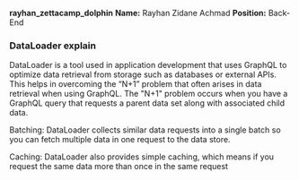 ﻿**rayhan_zettacamp_dolphin**
**Name:** Rayhan Zidane Achmad
**Position:** Back-End


### DataLoader explain
DataLoader is a tool used in application development that uses GraphQL to optimize data retrieval from storage such as databases or external APIs. This helps in overcoming the “N+1” problem that often arises in data retrieval when using GraphQL.
The "N+1" problem occurs when you have a GraphQL query that requests a parent data set along with associated child data.

Batching: DataLoader collects similar data requests into a single batch so you can fetch multiple data in one request to the data store.

Caching: DataLoader also provides simple caching, which means if you request the same data more than once in the same request
